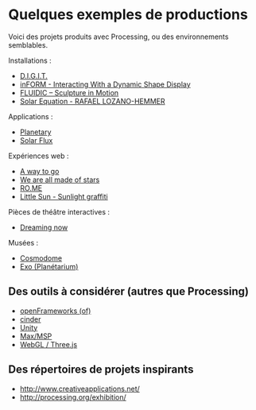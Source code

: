 Quelques exemples de productions
=======

Voici des projets produits avec Processing, ou des environnements semblables.

Installations :

- [D.I.G.I.T.](https://vimeo.com/79332227)
- [inFORM - Interacting With a Dynamic Shape Display](https://vimeo.com/79179138)
- [FLUIDIC – Sculpture in Motion](https://vimeo.com/63338826)
- [Solar Equation - RAFAEL LOZANO-HEMMER](http://www.lozano-hemmer.com/solar_equation.php)

Applications :

- [Planetary](https://vimeo.com/23158141)
- [Solar Flux](http://www.youtube.com/watch?v=1XNxezrYb84#t=49)

Expériences web :

- [A way to go](http://a-way-to-go.com/)
- [We are all made of stars](http://www.play-create.com/id.php?032)
- [RO.ME](http://www.ro.me/tech/)
- [Little Sun - Sunlight graffiti](http://lightgraffiti.littlesun.com/)

Pièces de théâtre interactives :

- [Dreaming now](https://vimeo.com/81609646)

Musées :

- [Cosmodome](http://gsmprjct.com/en/projects/cosmodome)
- [Exo (Planétarium)](http://www.youtube.com/watch?v=1dzrn8bCCsw)


## Des outils à considérer (autres que Processing)

- [openFrameworks (of)](http://www.openframeworks.cc/)
- [cinder](http://libcinder.org/)
- [Unity](http://unity3d.com/)
- [Max/MSP](http://cycling74.com/products/max/)
- [WebGL / Three.js](http://threejs.org/)


## Des répertoires de projets inspirants

- http://www.creativeapplications.net/
- http://processing.org/exhibition/